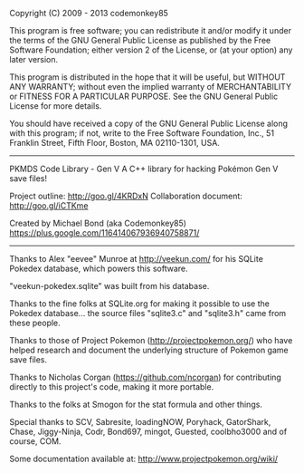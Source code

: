 Copyright (C) 2009 - 2013  codemonkey85

This program is free software; you can redistribute it and/or
modify it under the terms of the GNU General Public License
as published by the Free Software Foundation; either version 2
of the License, or (at your option) any later version.

This program is distributed in the hope that it will be useful,
but WITHOUT ANY WARRANTY; without even the implied warranty of
MERCHANTABILITY or FITNESS FOR A PARTICULAR PURPOSE.  See the
GNU General Public License for more details.

You should have received a copy of the GNU General Public License
along with this program; if not, write to the Free Software
Foundation, Inc., 51 Franklin Street, Fifth Floor, Boston, MA  02110-1301, USA.

*********************************************************************
PKMDS Code Library - Gen V
A C++ library for hacking Pokémon Gen V save files!

Project outline: http://goo.gl/4KRDxN
Collaboration document: http://goo.gl/iCTKme

Created by Michael Bond (aka Codemonkey85)
https://plus.google.com/116414067936940758871/
*********************************************************************

Thanks to Alex "eevee" Munroe at http://veekun.com/
for his SQLite Pokedex database, which powers this software.

"veekun-pokedex.sqlite" was built from his database.

Thanks to the fine folks at SQLite.org for making it possible
to use the Pokedex database... the source files "sqlite3.c"
and "sqlite3.h" came from these people.

Thanks to those of Project Pokemon (http://projectpokemon.org/)
who have helped research and document the underlying structure
of Pokemon game save files.

Thanks to Nicholas Corgan (https://github.com/ncorgan) for contributing
directly to this project's code, making it more portable.

Thanks to the folks at Smogon for the stat formula and other things.

Special thanks to SCV, Sabresite, loadingNOW, Poryhack,
GatorShark, Chase, Jiggy-Ninja, Codr, Bond697, mingot, Guested,
coolbho3000 and of course, COM.

Some documentation available at: http://www.projectpokemon.org/wiki/
